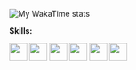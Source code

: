 ![My WakaTime stats](https://github-readme-stats.vercel.app/api?username=endink&show_icons=true)


**Skills:**  

<code><img height="32" width="32" src="https://unpkg.com/simple-icons@v3/icons/java.svg" /></code>
<code><img height="32" width="32" src="https://unpkg.com/simple-icons@v3/icons/csharp.svg" /></code>
<code><img height="32" width="32" src="https://unpkg.com/simple-icons@v3/icons/kotlin.svg" /></code>
<code><img height="32" width="32" src="https://unpkg.com/simple-icons@v3/icons/typescript.svg" /></code>
<code><img height="32" width="32" src="https://unpkg.com/simple-icons@v3/icons/go.svg" /></code>
<code><img height="32" width="32" src="https://unpkg.com/simple-icons@v3/icons/cplusplus.svg" /></code>

[//]: # (### [设计器即服务（Designer As A Service&#41;]&#40;https://github.com/endink/daas&#41;)

[//]: # ()
[//]: # (> 源自个人创业失败项目 [labijie.com]&#40;https://labijie.com "蜡笔街"&#41; 的设计器公有云服务，废旧代码拾起来，盈利做不了赚奶粉钱，奶粉钱赚不了还可以做公益~)

[//]: # ()
[//]: # (![设计器预览]&#40;https://github.com/endink/daas/raw/main/designer.gif&#41;)

[//]: # ()
[//]: # (利用业余时间紧张开发中...)



